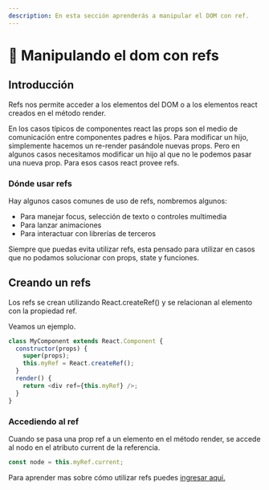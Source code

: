 ```yaml
---
description: En esta sección aprenderás a manipular el DOM con ref.
---
```


# 🦁 Manipulando el dom con refs

## Introducción

Refs nos permite acceder a los elementos del DOM o a los elementos react creados en el método render.

En los casos típicos de componentes react las props son el medio de comunicación entre componentes padres e hijos. Para modificar un hijo, simplemente hacemos un re-render pasándole nuevas props. Pero en algunos casos necesitamos modificar un hijo al que no le podemos pasar una nueva prop. Para esos casos react provee refs.

### Dónde usar refs

Hay algunos casos comunes de uso de refs, nombremos algunos:

* Para manejar focus, selección de texto o controles multimedia
* Para lanzar animaciones
* Para interactuar con librerías de terceros

Siempre que puedas evita utilizar refs, esta pensado para utilizar en casos que no podamos solucionar con props, state y funciones.

## Creando un refs

Los refs se crean utilizando React.createRef\(\) y se relacionan al  elemento con la propiedad ref.

Veamos un ejemplo.

```javascript
class MyComponent extends React.Component {
  constructor(props) {
    super(props);
    this.myRef = React.createRef();
  }
  render() {
    return <div ref={this.myRef} />;
  }
}
```

### Accediendo al ref

Cuando se pasa una prop ref a un elemento en el método render, se accede al nodo en el atributo current de la referencia.

```javascript
const node = this.myRef.current;
```

Para aprender mas sobre cómo utilizar refs puedes [ingresar aquí.](https://reactjs.org/docs/refs-and-the-dom.html)

